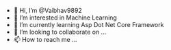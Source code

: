 - 👋 Hi, I’m @Vaibhav9892
- 👀 I’m interested in Machine Learning
- 🌱 I’m currently learning Asp Dot Net Core Framework
- 💞️ I’m looking to collaborate on ...
- 📫 How to reach me ...

<!---
Vaibhav9892/Vaibhav9892 is a ✨ special ✨ repository because its `README.md` (this file) appears on your GitHub profile.
You can click the Preview link to take a look at your changes.
--->

